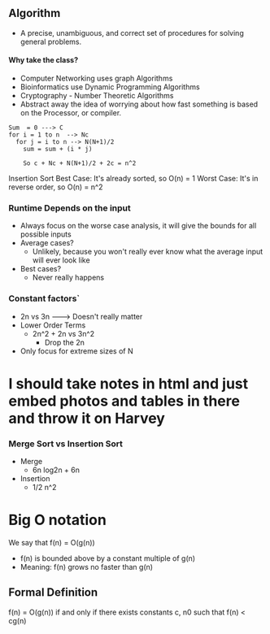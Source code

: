 ## Algorithm
  - A precise, unambiguous, and correct set of procedures for solving general problems.
#### Why take the class?
  - Computer Networking uses graph Algorithms
  - Bioinformatics use Dynamic Programming Algorithms
  - Cryptography - Number Theoretic Algorithms
  - Abstract away the idea of worrying about how fast something is based on the Processor, or compiler.   

```
Sum  = 0 ---> C
for i = 1 to n  --> Nc
  for j = i to n --> N(N+1)/2
    sum = sum + (i * j)

    So c + Nc + N(N+1)/2 + 2c = n^2
```
Insertion Sort
Best Case: It's already sorted, so O(n) = 1
Worst Case: It's in reverse order, so O(n) = n^2

### Runtime Depends on the input
  -  Always focus on the worse case analysis, it will give the bounds for all possible inputs
  - Average cases?
    - Unlikely, because you won't really ever know what the average input will ever look like
  - Best cases?
    - Never really happens


### Constant factors`
  - 2n vs 3n ---> Doesn't really matter
  - Lower Order Terms
    - 2n^2 + 2n vs 3n^2
      - Drop the 2n
  - Only focus for extreme sizes of N


# I should take notes in html and just embed photos and tables in there and throw it on Harvey

### Merge Sort vs Insertion Sort
  - Merge
    - 6n log2n + 6n
  - Insertion
    - 1/2 n^2

# Big O notation

We say that f(n) = O(g(n))
  - f(n) is bounded above by a constant multiple of g(n)
  - Meaning: f(n) grows no faster than g(n)

## Formal Definition
  f(n) = O(g(n)) if and only if there exists constants c, n0 such that f(n) < cg(n)
